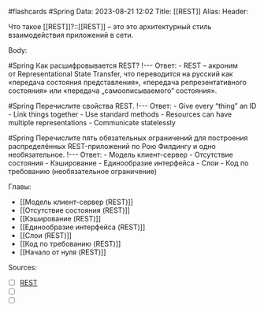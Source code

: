 #flashcards #Spring 
Data: 2023-08-21 12:02
Title: [[REST]]
Alias:
Header:

Что такое [[REST]]?::[[REST]] – это это архитектурный стиль взаимодействия приложений в сети.
<!--SR:!2023-11-03,10,710-->


Body:



#Spring 
Как расшифровывается REST?
!---
Ответ:
	- REST – акроним от Representational State Transfer, что переводится на русский как «передача состояния представления», «передача репрезентативного состояния» или «передача „самоописываемого“ состояния».
<!--SR:!2023-10-31,10,185-->



#Spring 
Перечислите свойства REST.
!---
Ответ:
	- Give every “thing” an ID
	- Link things together
	- Use standard methods
	- Resources can have multiple representations
	- Communicate statelessly
<!--SR:!2023-10-27,1,130-->



#Spring 
Перечислите пять обязательных ограничений для построения распределённых REST-приложений по Рою Филдингу и одно необязательное.
!---
Ответ:
	- Модель клиент-сервер
	- Отсутствие состояния
	- Кэширование
	- Единообразие интерфейса
	- Слои
	- Код по требованию (необязательное ограничение)
<!--SR:!2023-10-30,10,285-->





Главы:
- [[Модель клиент-сервер (REST)]]
- [[Отсутствие состояния (REST)]]
- [[Кэширование (REST)]]
- [[Единообразие интерфейса (REST)]]
- [[Слои (REST)]]
- [[Код по требованию (REST)]]
- [[Начало от нуля (REST)]]
  


Sources:
- [ ] [REST](https://ru.wikipedia.org/wiki/REST)
- [ ] []()
- [ ] []()
